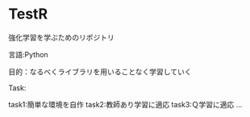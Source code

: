 # TestR

強化学習を学ぶためのリポジトリ

言語:Python

目的：なるべくライブラリを用いることなく学習していく

Task:

task1:簡単な環境を自作
task2:教師あり学習に適応
task3:Ｑ学習に適応
...